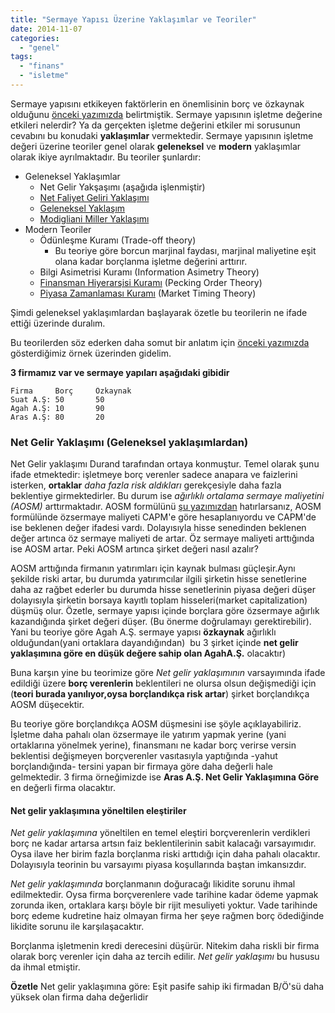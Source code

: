 ```yaml
---
title: "Sermaye Yapısı Üzerine Yaklaşımlar ve Teoriler"
date: 2014-11-07
categories: 
  - "genel"
tags: 
  - "finans"
  - "isletme"
---
```


Sermaye yapısını etkikeyen faktörlerin en önemlisinin borç ve özkaynak olduğunu [önceki yazımızda](http://acikbellek.tumblr.com/post/101927606340/sermaye-yap-s-nedir-nelerden-etkilenir-neleri) belirtmiştik. Sermaye yapısının işletme değerine etkileri nelerdir? Ya da gerçekten işletme değerini etkiler mi sorusunun cevabını bu konudaki **yaklaşımlar** vermektedir. Sermaye yapısının işletme değeri üzerine teoriler genel olarak **geleneksel** ve **modern** yaklaşımlar olarak ikiye ayrılmaktadır. Bu teoriler şunlardır:

- Geleneksel Yaklaşımlar
    - Net Gelir Yakşaşımı (aşağıda işlenmiştir)
    - [Net Faliyet Geliri Yaklaşımı](http://acikbellek.tumblr.com/post/102013378225/net-faliyet-geliri-yaklas-m-geleneksel)
    - [Geleneksel Yaklaşım](http://acikbellek.tumblr.com/post/102172363585/sermaye-yap-s-isletme-degeri-iliskisini-ac-klamada)
    - [Modigliani Miller Yaklaşımı](http://acikbellek.tumblr.com/post/102190465365/modigliani-miller-yaklasimi)
- Modern Teoriler
    - Ödünleşme Kuramı (Trade-off theory)
        - Bu teoriye göre borcun marjinal faydası, marjinal maliyetine eşit olana kadar borçlanma işletme değerini arttırır.
    - Bilgi Asimetrisi Kuramı (Information Asimetry Theory)
    - [Finansman Hiyerarşisi Kuramı](http://acikbellek.tumblr.com/post/102193037500/finansman-hiyerarsisi-kurami) (Pecking Order Theory)
    - [Piyasa Zamanlaması Kuramı](http://acikbellek.tumblr.com/post/102193267665/piyasa-zamanlamasi-kurami) (Market Timing Theory)

Şimdi geleneksel yaklaşımlardan başlayarak özetle bu teorilerin ne ifade ettiği üzerinde duralım.

Bu teorilerden söz ederken daha somut bir anlatım için [önceki yazımızda](http://acikbellek.tumblr.com/post/101927606340/sermaye-yap-s-nedir-nelerden-etkilenir-neleri) gösterdiğimiz örnek üzerinden gidelim.

**3 firmamız var ve sermaye yapıları aşağıdaki gibidir**

```
Firma     Borç     Özkaynak
Suat A.Ş: 50       50 
Agah A.Ş: 10       90 
Aras A.Ş: 80       20 

```

### Net Gelir Yaklaşımı (Geleneksel yaklaşımlardan)

Net Gelir yaklaşımı Durand tarafından ortaya konmuştur. Temel olarak şunu ifade etmektedir: işletmeye borç verenler sadece anapara ve faizlerini isterken, **ortaklar** _daha fazla risk aldıkları_ gerekçesiyle daha fazla beklentiye girmektedirler. Bu durum ise _ağırlıklı ortalama sermaye maliyetini (AOSM)_ arttırmaktadır. AOSM formülünü [şu yazımızdan](http://acikbellek.tumblr.com/post/101914173030/ag-rl-kl-ortalama-sermaye-maliyeti) hatırlarsanız, AOSM formülünde özsermaye maliyeti CAPM'e göre hesaplanıyordu ve CAPM'de ise beklenen değer ifadesi vardı. Dolayısıyla hisse senedinden beklenen değer artınca öz sermaye maliyeti de artar. Öz sermaye maliyeti arttığında ise AOSM artar. Peki AOSM artınca şirket değeri nasıl azalır?

AOSM arttığında firmanın yatırımları için kaynak bulması güçleşir.Aynı şekilde riski artar, bu durumda yatırımcılar ilgili şirketin hisse senetlerine daha az rağbet ederler bu durumda hisse senetlerinin piyasa değeri düşer dolayısıyla şirketin borsaya kayıtlı toplam hisseleri(market capitalization) düşmüş olur. Özetle, sermaye yapısı içinde borçlara göre özsermaye ağırlık kazandığında şirket değeri düşer. (Bu önerme doğrulamayı gerektirebilir). Yani bu teoriye göre Agah A.Ş. sermaye yapısı **özkaynak** ağırlıklı olduğundan(yani ortaklara dayandığından)  bu 3 şirket içinde **net gelir yaklaşımına göre en düşük değere sahip olan AgahA.Ş.** olacaktır)

Buna karşın yine bu teorimize göre _Net gelir yaklaşımının_ varsayımında ifade edildiği üzere **borç verenlerin** beklentileri ne olursa olsun değişmediği için (**teori burada yanılıyor,oysa borçlandıkça risk artar**) şirket borçlandıkça AOSM düşecektir.

Bu teoriye göre borçlandıkça AOSM düşmesini ise şöyle açıklayabiliriz. İşletme daha pahalı olan özsermaye ile yatırım yapmak yerine (yani ortaklarına yönelmek yerine), finansmanı ne kadar borç verirse versin beklentisi değişmeyen borçverenler vasıtasıyla yaptığında -yahut borçlandığında- tersini yapan bir firmaya göre daha değerli hale gelmektedir. 3 firma örneğimizde ise **Aras A.Ş. Net Gelir Yaklaşımına Göre** en değerli firma olacaktır.

#### Net gelir yaklaşımına yöneltilen eleştiriler

_Net gelir yaklaşımına_ yöneltilen en temel eleştiri borçverenlerin verdikleri borç ne kadar artarsa artsın faiz beklentilerinin sabit kalacağı varsayımıdır. Oysa ilave her birim fazla borçlanma riski arttıdığı için daha pahalı olacaktır. Dolayısıyla teorinin bu varsayımı piyasa koşullarında baştan imkansızdır.

_Net gelir yaklaşımında_ borçlanmanın doğuracağı likidite sorunu ihmal edilmektedir. Oysa firma borçverenlere vade tarihine kadar ödeme yapmak zorunda iken, ortaklara karşı böyle bir rijit mesuliyeti yoktur. Vade tarihinde borç edeme kudretine haiz olmayan firma her şeye rağmen borç ödediğinde likidite sorunu ile karşılaşacaktır.

Borçlanma işletmenin kredi derecesini düşürür. Nitekim daha riskli bir firma olarak borç verenler için daha az tercih edilir. _Net gelir yaklaşımı_ bu hususu da ihmal etmiştir.

**Özetle** Net gelir yaklaşımına göre: Eşit pasife sahip iki firmadan B/Ö'sü daha yüksek olan firma daha değerlidir
